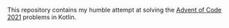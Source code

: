 This repository contains my humble attempt at solving the [Advent of Code 2021](https://adventofcode.com/2021) problems in Kotlin.